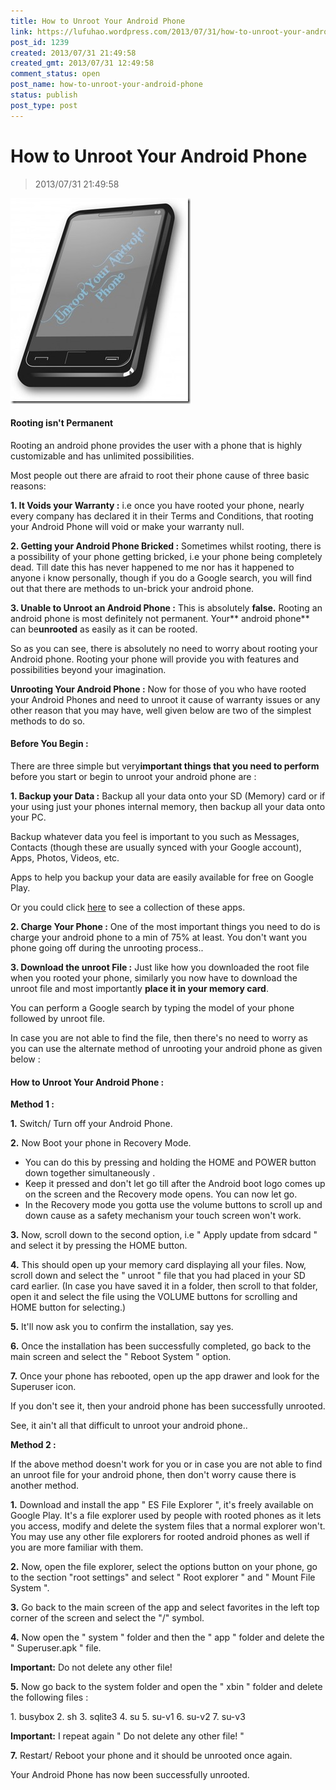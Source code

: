 ```yaml
---
title: How to Unroot Your Android Phone
link: https://lufuhao.wordpress.com/2013/07/31/how-to-unroot-your-android-phone/
post_id: 1239
created: 2013/07/31 21:49:58
created_gmt: 2013/07/31 12:49:58
comment_status: open
post_name: how-to-unroot-your-android-phone
status: publish
post_type: post
---
```


# How to Unroot Your Android Phone

> 2013/07/31 21:49:58

![20130731-214958-0001.jpg](/assets/images/20130731-214958-0001.jpg)

#### Rooting isn't Permanent

Rooting an android phone provides the user with a phone that is highly customizable and has unlimited possibilities. 

Most people out there are afraid to root their phone cause of three basic reasons: 

**1\. It Voids your Warranty :** i.e once you have rooted your phone, nearly every company has declared it in their Terms and Conditions, that rooting your Android Phone will void or make your warranty null. 

**2\. Getting your Android Phone Bricked :** Sometimes whilst rooting, there is a possibility of your phone getting bricked, i.e your phone being completely dead. Till date this has never happened to me nor has it happened to anyone i know personally, though if you do a Google search, you will find out that there are methods to un-brick your android phone. 

**3\. Unable to Unroot an Android Phone :** This is absolutely **false.** Rooting an android phone is most definitely not permanent. Your** android phone** can be**unrooted** as easily as it can be rooted. 

So as you can see, there is absolutely no need to worry about rooting your Android phone. Rooting your phone will provide you with features and possibilities beyond your imagination. 

**Unrooting Your Android Phone :** Now for those of you who have rooted your Android Phones and need to unroot it cause of warranty issues or any other reason that you may have, well given below are two of the simplest methods to do so. 

#### Before You Begin :

There are three simple but very**important things that you need to perform** before you start or begin to unroot your android phone are : 

**1\. Backup your Data :** Backup all your data onto your SD (Memory) card or if your using just your phones internal memory, then backup all your data onto your PC. 

Backup whatever data you feel is important to you such as Messages, Contacts (though these are usually synced with your Google account), Apps, Photos, Videos, etc. 

Apps to help you backup your data are easily available for free on Google Play. 

Or you could click [here](http://androidroothacks.blogspot.in/p/blog-page_9900.html) to see a collection of these apps. 

**2\. Charge Your Phone :** One of the most important things you need to do is charge your android phone to a min of 75% at least. You don't want you phone going off during the unrooting process.. 

**3\. Download the unroot File :** Just like how you downloaded the root file when you rooted your phone, similarly you now have to download the unroot file and most importantly **place it in your memory card**. 

You can perform a Google search by typing the model of your phone followed by unroot file. 

In case you are not able to find the file, then there's no need to worry as you can use the alternate method of unrooting your android phone as given below : 



#### How to Unroot Your Android Phone :

**Method 1 :**

**1.** Switch/ Turn off your Android Phone. 

**2.** Now Boot your phone in Recovery Mode. 

  * You can do this by pressing and holding the HOME and POWER button down together simultaneously . 
  * Keep it pressed and don't let go till after the Android boot logo comes up on the screen and the Recovery mode opens. You can now let go.
  * In the Recovery mode you gotta use the volume buttons to scroll up and down cause as a safety mechanism your touch screen won't work.

**3.** Now, scroll down to the second option, i.e " Apply update from sdcard " and select it by pressing the HOME button. 

**4.** This should open up your memory card displaying all your files. Now, scroll down and select the " unroot " file that you had placed in your SD card earlier. (In case you have saved it in a folder, then scroll to that folder, open it and select the file using the VOLUME buttons for scrolling and HOME button for selecting.) 

**5.** It'll now ask you to confirm the installation, say yes. 

**6.** Once the installation has been successfully completed, go back to the main screen and select the " Reboot System " option. 

**7.** Once your phone has rebooted, open up the app drawer and look for the Superuser icon. 

If you don't see it, then your android phone has been successfully unrooted. 

See, it ain't all that difficult to unroot your android phone.. 

**Method 2 :**

If the above method doesn't work for you or in case you are not able to find an unroot file for your android phone, then don't worry cause there is another method. 

**1.** Download and install the app " ES File Explorer ", it's freely available on Google Play. It's a file explorer used by people with rooted phones as it lets you access, modify and delete the system files that a normal explorer won't. You may use any other file explorers for rooted android phones as well if you are more familiar with them. 

**2.** Now, open the file explorer, select the options button on your phone, go to the section "root settings" and select " Root explorer " and " Mount File System ". 

**3.** Go back to the main screen of the app and select favorites in the left top corner of the screen and select the "/" symbol. 

**4.** Now open the " system " folder and then the " app " folder and delete the " Superuser.apk " file. 

**Important:** Do not delete any other file! 

**5.** Now go back to the system folder and open the " xbin " folder and delete the following files : 

1\. busybox
2\. sh
3\. sqlite3
4\. su
5\. su-v1
6\. su-v2
7\. su-v3

**Important:** I repeat again " Do not delete any other file! " 

**7.** Restart/ Reboot your phone and it should be unrooted once again. 

Your Android Phone has now been successfully unrooted.
